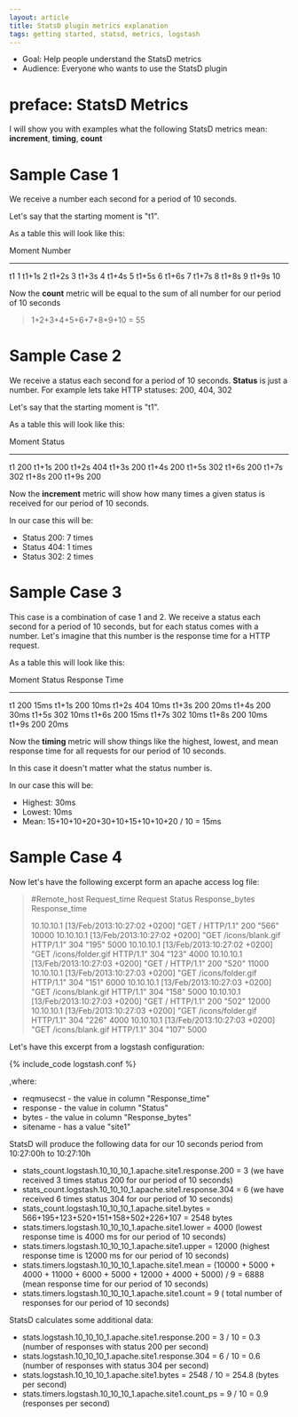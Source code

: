 ```yaml
---
layout: article
title: StatsD plugin metrics explanation
tags: getting started, statsd, metrics, logstash
---
```


* Goal: Help people understand the StatsD metrics
* Audience: Everyone who wants to use the StatsD plugin

# preface: StatsD Metrics

I will show you with examples what the following StatsD metrics mean: **increment**, **timing**, **count**

# Sample Case 1

We receive a number each second for a period of 10 seconds.

Let's say that the starting moment is "t1".

As a table this will look like this:

 Moment  	Number      
 ----  		------------  
 t1     	1
 t1+1s    	2
 t1+2s		3
 t1+3s		4
 t1+4s		5
 t1+5s		6
 t1+6s		7
 t1+7s		8
 t1+8s		9
 t1+9s		10

Now the **count** metric will be equal to the sum of all number for our period of 10 seconds

> 1+2+3+4+5+6+7+8+9+10 = 55

# Sample Case 2

We receive a status each second for a period of 10 seconds. **Status** is just a number. 
For example lets take  HTTP statuses: 200, 404, 302

Let's say that the starting moment is "t1".

As a table this will look like this:

 Moment  	Status      
 ----  		------------  
 t1     	200
 t1+1s    	200
 t1+2s		404
 t1+3s		200
 t1+4s		200
 t1+5s		302
 t1+6s		200
 t1+7s		302
 t1+8s		200
 t1+9s		200

Now the **increment** metric will show how many times a given status is received for our period of 10 seconds.

In our case this will be:

* Status 200: 7 times
* Status 404: 1 times
* Status 302: 2 times

# Sample Case 3

This case is a combination of case 1 and 2. We receive a status each second for a period of 10 seconds,
but for each status comes with a number. Let's imagine that this number is the response time for a HTTP request.

As a table this will look like this:

 Moment  	Status	 Response Time      
 ----  		------	 -------------
 t1     	200		 15ms
 t1+1s    	200		 10ms
 t1+2s		404		 10ms
 t1+3s		200		 20ms
 t1+4s		200		 30ms
 t1+5s		302		 10ms
 t1+6s		200		 15ms
 t1+7s		302		 10ms
 t1+8s		200		 10ms
 t1+9s		200		 20ms
 
Now the **timing** metric will show things like the highest, lowest, and mean response time for all requests for our period of 10 seconds.

In this case it doesn't matter what the status number is. 

In our case this will be:

* Highest: 30ms
* Lowest: 10ms
* Mean: 15+10+10+20+30+10+15+10+10+20 / 10 = 15ms

# Sample Case 4

Now let's have the following excerpt form an apache access log file:

> #Remote_host	Request_time				 Request							Status	Response_bytes	Response_time
> 
> 10.10.10.1 		[13/Feb/2013:10:27:02 +0200] "GET / HTTP/1.1" 					200  	"566"			10000
> 10.10.10.1 		[13/Feb/2013:10:27:02 +0200] "GET /icons/blank.gif HTTP/1.1" 	304 	"195"			5000
> 10.10.10.1 		[13/Feb/2013:10:27:02 +0200] "GET /icons/folder.gif HTTP/1.1" 	304 	"123"			4000
> 10.10.10.1 		[13/Feb/2013:10:27:03 +0200] "GET / HTTP/1.1" 					200 	"520"			11000
> 10.10.10.1 		[13/Feb/2013:10:27:03 +0200] "GET /icons/folder.gif HTTP/1.1" 	304 	"151"			6000
> 10.10.10.1 		[13/Feb/2013:10:27:03 +0200] "GET /icons/blank.gif HTTP/1.1" 	304 	"158"			5000
> 10.10.10.1 		[13/Feb/2013:10:27:03 +0200] "GET / HTTP/1.1" 					200 	"502"			12000
> 10.10.10.1 		[13/Feb/2013:10:27:03 +0200] "GET /icons/folder.gif HTTP/1.1" 	304 	"226"			4000
> 10.10.10.1 		[13/Feb/2013:10:27:03 +0200] "GET /icons/blank.gif HTTP/1.1" 	304 	"107"			5000

Let's have this excerpt from a logstash configuration:

{% include_code logstash.conf %}

,where:

* reqmusecst - the value in column "Response_time"
* response - the value in column "Status"
* bytes - the value in column "Response_bytes"
* sitename - has a value "site1"

StatsD will produce the following data for our 10 seconds period from 10:27:00h to 10:27:10h

* stats_count.logstash.10_10_10_1.apache.site1.response.200 = 3 (we have received 3 times status 200 for our period of 10 seconds)
* stats_count.logstash.10_10_10_1.apache.site1.response.304 = 6 (we have received 6 times status 304 for our period of 10 seconds)
* stats_count.logstash.10_10_10_1.apache.site1.bytes = 566+195+123+520+151+158+502+226+107 = 2548 bytes
* stats.timers.logstash.10_10_10_1.apache.site1.lower = 4000 (lowest response time is 4000 ms for our period of 10 seconds)
* stats.timers.logstash.10_10_10_1.apache.site1.upper = 12000 (highest response time is 12000 ms for our period of 10 seconds)
* stats.timers.logstash.10_10_10_1.apache.site1.mean = (10000 + 5000 + 4000 + 11000 + 6000 + 5000 + 12000 + 4000 + 5000) / 9 = 6888 (mean response time for our period of 10 seconds)
* stats.timers.logstash.10_10_10_1.apache.site1.count = 9 ( total number of responses for our period of 10 seconds)

StatsD calculates some additional data:

* stats.logstash.10_10_10_1.apache.site1.response.200 = 3 / 10 = 0.3 (number of responses with status 200 per second)
* stats.logstash.10_10_10_1.apache.site1.response.304 = 6 / 10 = 0.6 (number of responses with status 304 per second)
* stats.logstash.10_10_10_1.apache.site1.bytes =  2548 / 10 = 254.8 (bytes per second)
* stats.timers.logstash.10_10_10_1.apache.site1.count_ps = 9 / 10 = 0.9 (responses per second)

